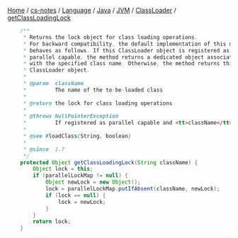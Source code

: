 [Home](https://mengxianbin.github.io) /
[cs-notes](https://mengxianbin.github.io/cs-notes/content) /
[Language](https://mengxianbin.github.io/cs-notes/content/Language) /
[Java](https://mengxianbin.github.io/cs-notes/content/Language/Java) /
[JVM](https://mengxianbin.github.io/cs-notes/content/Language/Java/JVM) /
[ClassLoader](https://mengxianbin.github.io/cs-notes/content/Language/Java/JVM/ClassLoader) /
[getClassLoadingLock](https://mengxianbin.github.io/cs-notes/content/Language/Java/JVM/ClassLoader/getClassLoadingLock)


```java
    /**
     * Returns the lock object for class loading operations.
     * For backward compatibility, the default implementation of this method
     * behaves as follows. If this ClassLoader object is registered as
     * parallel capable, the method returns a dedicated object associated
     * with the specified class name. Otherwise, the method returns this
     * ClassLoader object.
     *
     * @param  className
     *         The name of the to-be-loaded class
     *
     * @return the lock for class loading operations
     *
     * @throws NullPointerException
     *         If registered as parallel capable and <tt>className</tt> is null
     *
     * @see #loadClass(String, boolean)
     *
     * @since  1.7
     */
    protected Object getClassLoadingLock(String className) {
        Object lock = this;
        if (parallelLockMap != null) {
            Object newLock = new Object();
            lock = parallelLockMap.putIfAbsent(className, newLock);
            if (lock == null) {
                lock = newLock;
            }
        }
        return lock;
    }
```
